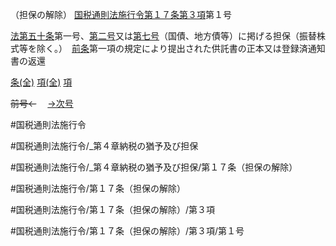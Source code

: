 （担保の解除）
[国税通則法施行令第１７条第３項](国税通則法施行＿令＿第１７条第３項)第１号

[法第五十条](国税通則法＿＿＿＿＿第５０条第１項)第一号、[第二号](国税通則法施行＿令＿第１７条第３項第２号)又は[第七号](国税通則法施行＿令＿第１７条第３項第７号)（国債、地方債等）に掲げる担保（振替株式等を除く。）　[前条](国税通則法施行＿令＿第１６条第１項)第一項の規定により提出された供託書の正本又は登録済通知書の返還

[条(全)](国税通則法施行＿令＿第１７条_.md)    [項(全)](国税通則法施行＿令＿第１７条第３項_.md)    [項](国税通則法施行＿令＿第１７条第３項.md)

~~前号←~~　  [→次号](国税通則法施行＿令＿第１７条第３項第２号.md)

#国税通則法施行令

#国税通則法施行令/_第４章納税の猶予及び担保

#国税通則法施行令/_第４章納税の猶予及び担保/第１７条（担保の解除）

#国税通則法施行令/第１７条（担保の解除）

#国税通則法施行令/第１７条（担保の解除）/第３項

#国税通則法施行令/第１７条（担保の解除）/第３項/第１号

